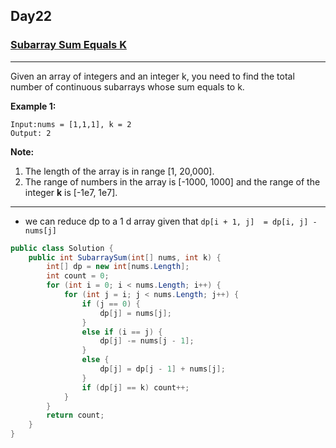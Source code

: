 ## Day22

### [Subarray Sum Equals K](https://leetcode.com/explore/featured/card/30-day-leetcoding-challenge/531/week-4/3307/)

---

Given an array of integers and an integer k, you need to find the total number of continuous subarrays whose sum equals to k.

**Example 1:**
```
Input:nums = [1,1,1], k = 2
Output: 2
```

**Note:**

1. The length of the array is in range [1, 20,000].
2. The range of numbers in the array is [-1000, 1000] and the range of the integer **k** is [-1e7, 1e7].

--- 

- we can reduce dp to a 1 d array given that `dp[i + 1, j]  = dp[i, j] - nums[j]`

```cs
public class Solution {
    public int SubarraySum(int[] nums, int k) {
        int[] dp = new int[nums.Length];
        int count = 0;
        for (int i = 0; i < nums.Length; i++) {
            for (int j = i; j < nums.Length; j++) {
                if (j == 0) {
                    dp[j] = nums[j];
                }
                else if (i == j) {
                    dp[j] -= nums[j - 1];
                }
                else {
                    dp[j] = dp[j - 1] + nums[j];
                }
                if (dp[j] == k) count++;
            }
        }
        return count;
    }
}
```